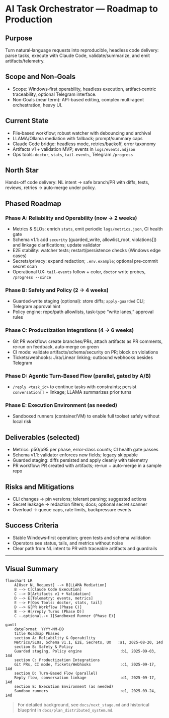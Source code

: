 # AI Task Orchestrator — Roadmap to Production

## Purpose
Turn natural‑language requests into reproducible, headless code delivery: parse tasks, execute with Claude Code, validate/summarize, and emit artifacts/telemetry.

## Scope and Non‑Goals
- Scope: Windows‑first operability, headless execution, artifact‑centric traceability, optional Telegram interface.
- Non‑Goals (near term): API-based editing, complex multi‑agent orchestration, heavy UI.

## Current State
- File‑based workflow; robust watcher with debouncing and archival
- LLAMA/Ollama mediation with fallback; prompt/summary caps
- Claude Code bridge: headless mode, retries/backoff, error taxonomy
- Artifacts v1 + validation MVP; events in `logs/events.ndjson`
- Ops tools: `doctor`, `stats`, `tail-events`, Telegram `/progress`

## North Star
Hands‑off code delivery: NL intent → safe branch/PR with diffs, tests, reviews, retries → auto‑merge under policy.

## Phased Roadmap

### Phase A: Reliability and Operability (now → 2 weeks)
- Metrics & SLOs: enrich `stats`, emit periodic `logs/metrics.json`, CI health gate
- Schema v1.1: add `security` (guarded_write, allowlist_root, violations[]) and linkage clarifications; update validator
- E2E stability: watcher tests; restart/persistence checks (Windows edge cases)
- Secrets/privacy: expand redaction; `.env.example`; optional pre‑commit secret scan
- Operational UX: `tail-events` follow + color, `doctor` write probes, `/progress --since`

### Phase B: Safety and Policy (2 → 4 weeks)
- Guarded‑write staging (optional): store diffs; `apply-guarded` CLI; Telegram approval hint
- Policy engine: repo/path allowlists, task‑type “write lanes,” approval rules

### Phase C: Productization Integrations (4 → 6 weeks)
- Git PR workflow: create branches/PRs, attach artifacts as PR comments, re‑run on feedback, auto‑merge on green
- CI mode: validate artifacts/schema/security on PR; block on violations
- Tickets/webhooks: Jira/Linear linking; outbound webhooks besides Telegram

### Phase D: Agentic Turn‑Based Flow (parallel, gated by A/B)
- `/reply <task_id>` to continue tasks with constraints; persist `conversation[]` + linkage; LLAMA summarizes prior turns

### Phase E: Execution Environment (as needed)
- Sandboxed runners (container/VM) to enable full toolset safely without local risk

## Deliverables (selected)
- Metrics: p50/p95 per phase, error‑class counts; CI health gate passes
- Schema v1.1: validator enforces new fields; legacy skippable
- Guarded staging: diffs persisted and apply cleanly with telemetry
- PR workflow: PR created with artifacts; re‑run + auto‑merge in a sample repo

## Risks and Mitigations
- CLI changes → pin versions; tolerant parsing; suggested actions
- Secret leakage → redaction filters; docs; optional secret scanner
- Overload → queue caps, rate limits, backpressure events

## Success Criteria
- Stable Windows‑first operation; green tests and schema validation
- Operators see status, tails, and metrics without noise
- Clear path from NL intent to PR with traceable artifacts and guardrails

---

## Visual Summary

```mermaid
flowchart LR
    A[User NL Request] --> B[LLAMA Mediation]
    B --> C[Claude Code Execution]
    C --> D[Artifacts v1 + Validation]
    D --> E[Telemetry: events, metrics]
    E --> F[Ops Tools: doctor, stats, tail]
    D --> G[PR Workflow (Phase C)]
    B --> H[/reply Turns (Phase D)]
    C -.optional.-> I[Sandboxed Runner (Phase E)]
```

```mermaid
gantt
    dateFormat  YYYY-MM-DD
    title Roadmap Phases
    section A: Reliability & Operability
    Metrics/SLOs, Schema v1.1, E2E, Secrets, UX   :a1, 2025-08-20, 14d
    section B: Safety & Policy
    Guarded staging, Policy engine                 :b1, 2025-09-03, 14d
    section C: Productization Integrations
    Git PRs, CI mode, Tickets/Webhooks             :c1, 2025-09-17, 14d
    section D: Turn-Based Flow (parallel)
    Reply flow, conversation linkage               :d1, 2025-09-17, 14d
    section E: Execution Environment (as needed)
    Sandbox runners                                :e1, 2025-09-24, 14d
```

> For detailed background, see `docs/next_stage.md` and historical blueprint in `docs/plan_distributed_system.md`.

